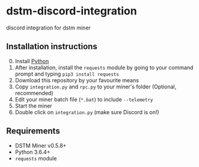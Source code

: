 # dstm-discord-integration
discord integration for dstm miner

## Installation instructions
0. Install [Python](https://www.python.org/)
1. After installation, install the `requests` module by going to your command prompt and typing `pip3 install requests`
2. Download this repository by your favourite means
3. Copy `integration.py` and `rpc.py` to your miner's folder (Optional, recommended)
4. Edit your miner batch file (`*.bat`) to include `--telemetry`
5. Start the miner
6. Double click on `integration.py` (make sure Discord is on!)

## Requirements
- DSTM Miner v0.5.8+
- Python 3.6.4+
- `requests` module
